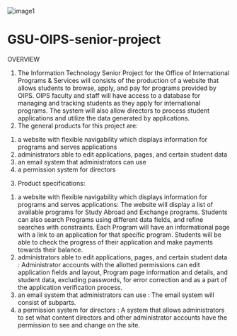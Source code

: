 ![image1](https://user-images.githubusercontent.com/37909624/52171309-ba57c480-2728-11e9-8cb4-eed90e8780b9.png)
# GSU-OIPS-senior-project
OVERVIEW
1) The Information Technology Senior Project for the Office of International Programs
& Services will consists of the production of a website that allows students to browse,
apply, and pay for programs provided by OIPS. OIPS faculty and staff will have
access to a database for managing and tracking students as they apply for international
programs. The system will also allow directors to process student applications and
utilize the data generated by applications.
2) The general products for this project are:
1. a website with flexible navigability which displays information for programs
and serves applications
2. administrators able to edit applications, pages, and certain student data
3. an email system that administrators can use
4. a permission system for directors
3) Product specifications:
1. a website with flexible navigability which displays information for programs
and serves applications: The website will display a list of available programs
for Study Abroad and Exchange programs. Students can also search Programs
using different data fields, and refine searches with constraints. Each Program
will have an informational page with a link to an application for that specific
program. Students will be able to check the progress of their application and
make payments towards their balance.
2. administrators able to edit applications, pages, and certain student data :
Administrator accounts with the allotted permissions can edit application
fields and layout, Program page information and details, and student data,
excluding passwords, for error correction and as a part of the application
verification process.
3. an email system that administrators can use : The email system will consist of
subparts.
4. a permission system for directors : A system that allows administrators to set
what content directors and other administrator accounts have the permission to
see and change on the site.

